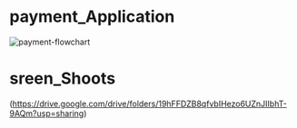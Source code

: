 # payment_Application
![payment-flowchart](https://user-images.githubusercontent.com/67324703/180274965-293b7d4c-7506-4593-a415-3b592f59ad65.jpeg)

# sreen_Shoots
(https://drive.google.com/drive/folders/19hFFDZB8qfvbIHezo6UZnJIIbhT-9AQm?usp=sharing)
